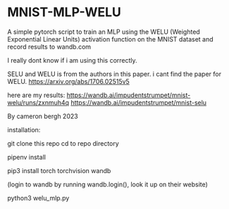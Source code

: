 # MNIST-MLP-WELU
A simple pytorch script to train an MLP using the WELU (Weighted Exponential Linear Units) activation function on the MNIST dataset and record results to wandb.com

I really dont know if i am using this correctly.

SELU and WELU is from the authors in this paper. i cant find the paper for WELU. https://arxiv.org/abs/1706.02515v5

here are my results: 
https://wandb.ai/impudentstrumpet/mnist-welu/runs/zxnmuh4q
https://wandb.ai/impudentstrumpet/mnist-selu

By cameron bergh 2023


installation:

git clone this repo
cd to repo directory

pipenv install

pip3 install torch torchvision wandb

(login to wandb by running wandb.login(), look it up on their website)

python3 welu_mlp.py

